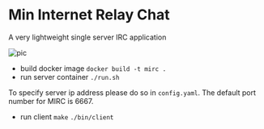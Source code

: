 # Min Internet Relay Chat

A very lightweight single server IRC application

![pic](https://github.com/shaynewang/mirc/example.png)

* build docker image 
    ``` docker build -t mirc . ```
* run server container
    ``` ./run.sh ```

To specify server ip address please do so in ```config.yaml```. The default port number for MIRC is 6667.

* run client
    ``` make ```
    ``` ./bin/client ```
